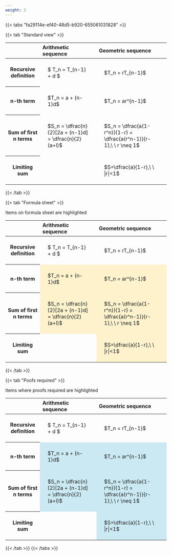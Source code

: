 ```yaml
---
weight: 2
---
```


{{< tabs "fa29114e-ef40-48d5-b920-655061031828" >}}

{{< tab "Standard view" >}}

<style type="text/css">
#T_51a3c th.col_heading {
  text-align: left;
  font-size: 1em;
}
#T_51a3c td {
  text-align: left;
  font-size: 1em;
  padding: 1.5em;
}
</style>
<table id="T_51a3c">
  <thead>
    <tr>
      <th class="blank level0" >&nbsp;</th>
      <th id="T_51a3c_level0_col0" class="col_heading level0 col0" >Arithmetic sequence</th>
      <th id="T_51a3c_level0_col1" class="col_heading level0 col1" >Geometric sequence</th>
    </tr>
  </thead>
  <tbody>
    <tr>
      <th id="T_51a3c_level0_row0" class="row_heading level0 row0" >Recursive definition</th>
      <td id="T_51a3c_row0_col0" class="data row0 col0" >$ T_n = T_{n-1} + d $</td>
      <td id="T_51a3c_row0_col1" class="data row0 col1" >$T_n = rT_{n-1}$</td>
    </tr>
    <tr>
      <th id="T_51a3c_level0_row1" class="row_heading level0 row1" >n-th term</th>
      <td id="T_51a3c_row1_col0" class="data row1 col0" >$T_n = a + (n-1)d$</td>
      <td id="T_51a3c_row1_col1" class="data row1 col1" >$T_n = ar^{n-1}$</td>
    </tr>
    <tr>
      <th id="T_51a3c_level0_row2" class="row_heading level0 row2" >Sum of first n terms</th>
      <td id="T_51a3c_row2_col0" class="data row2 col0" >$S_n = \dfrac{n}{2}[2a + (n-1)d] = \dfrac{n}{2}(a+l)$</td>
      <td id="T_51a3c_row2_col1" class="data row2 col1" >$S_n = \dfrac{a(1-r^n)}{1-r} = \dfrac{a(r^n-1)}{r-1},\ \  r \neq 1$</td>
    </tr>
    <tr>
      <th id="T_51a3c_level0_row3" class="row_heading level0 row3" >Limiting sum</th>
      <td id="T_51a3c_row3_col0" class="data row3 col0" ></td>
      <td id="T_51a3c_row3_col1" class="data row3 col1" >$S=\dfrac{a}{1-r},\ \ |r|<1$</td>
    </tr>
  </tbody>
</table>
{{< /tab >}}

{{< tab "Formula sheet" >}}

Items on formula sheet are highlighted 
<br>
<style type="text/css">
#T_f31a5 th.col_heading {
  text-align: left;
  font-size: 1em;
}
#T_f31a5 td {
  text-align: left;
  font-size: 1em;
  padding: 1.5em;
}
#T_f31a5_row0_col0, #T_f31a5_row0_col1, #T_f31a5_row3_col0 {
  background-color: rgba(0,0,0,0);
}
#T_f31a5_row1_col0, #T_f31a5_row1_col1, #T_f31a5_row2_col0, #T_f31a5_row2_col1, #T_f31a5_row3_col1 {
  background-color: rgba(255,194,10, 0.2);
}
</style>
<table id="T_f31a5">
  <thead>
    <tr>
      <th class="blank level0" >&nbsp;</th>
      <th id="T_f31a5_level0_col0" class="col_heading level0 col0" >Arithmetic sequence</th>
      <th id="T_f31a5_level0_col1" class="col_heading level0 col1" >Geometric sequence</th>
    </tr>
  </thead>
  <tbody>
    <tr>
      <th id="T_f31a5_level0_row0" class="row_heading level0 row0" >Recursive definition</th>
      <td id="T_f31a5_row0_col0" class="data row0 col0" >$ T_n = T_{n-1} + d $</td>
      <td id="T_f31a5_row0_col1" class="data row0 col1" >$T_n = rT_{n-1}$</td>
    </tr>
    <tr>
      <th id="T_f31a5_level0_row1" class="row_heading level0 row1" >n-th term</th>
      <td id="T_f31a5_row1_col0" class="data row1 col0" >$T_n = a + (n-1)d$</td>
      <td id="T_f31a5_row1_col1" class="data row1 col1" >$T_n = ar^{n-1}$</td>
    </tr>
    <tr>
      <th id="T_f31a5_level0_row2" class="row_heading level0 row2" >Sum of first n terms</th>
      <td id="T_f31a5_row2_col0" class="data row2 col0" >$S_n = \dfrac{n}{2}[2a + (n-1)d] = \dfrac{n}{2}(a+l)$</td>
      <td id="T_f31a5_row2_col1" class="data row2 col1" >$S_n = \dfrac{a(1-r^n)}{1-r} = \dfrac{a(r^n-1)}{r-1},\ \  r \neq 1$</td>
    </tr>
    <tr>
      <th id="T_f31a5_level0_row3" class="row_heading level0 row3" >Limiting sum</th>
      <td id="T_f31a5_row3_col0" class="data row3 col0" ></td>
      <td id="T_f31a5_row3_col1" class="data row3 col1" >$S=\dfrac{a}{1-r},\ \ |r|<1$</td>
    </tr>
  </tbody>
</table>
{{< /tab >}}

{{< tab "Poofs required" >}}

Items where proofs required are highlighted 
<br>
<style type="text/css">
#T_0adab th.col_heading {
  text-align: left;
  font-size: 1em;
}
#T_0adab td {
  text-align: left;
  font-size: 1em;
  padding: 1.5em;
}
#T_0adab_row0_col0, #T_0adab_row0_col1, #T_0adab_row3_col0 {
  background-color: rgba(0,0,0,0);
}
#T_0adab_row1_col0, #T_0adab_row1_col1, #T_0adab_row2_col0, #T_0adab_row2_col1, #T_0adab_row3_col1 {
  background-color: rgba(0,150,200, 0.2);
}
</style>
<table id="T_0adab">
  <thead>
    <tr>
      <th class="blank level0" >&nbsp;</th>
      <th id="T_0adab_level0_col0" class="col_heading level0 col0" >Arithmetic sequence</th>
      <th id="T_0adab_level0_col1" class="col_heading level0 col1" >Geometric sequence</th>
    </tr>
  </thead>
  <tbody>
    <tr>
      <th id="T_0adab_level0_row0" class="row_heading level0 row0" >Recursive definition</th>
      <td id="T_0adab_row0_col0" class="data row0 col0" >$ T_n = T_{n-1} + d $</td>
      <td id="T_0adab_row0_col1" class="data row0 col1" >$T_n = rT_{n-1}$</td>
    </tr>
    <tr>
      <th id="T_0adab_level0_row1" class="row_heading level0 row1" >n-th term</th>
      <td id="T_0adab_row1_col0" class="data row1 col0" >$T_n = a + (n-1)d$</td>
      <td id="T_0adab_row1_col1" class="data row1 col1" >$T_n = ar^{n-1}$</td>
    </tr>
    <tr>
      <th id="T_0adab_level0_row2" class="row_heading level0 row2" >Sum of first n terms</th>
      <td id="T_0adab_row2_col0" class="data row2 col0" >$S_n = \dfrac{n}{2}[2a + (n-1)d] = \dfrac{n}{2}(a+l)$</td>
      <td id="T_0adab_row2_col1" class="data row2 col1" >$S_n = \dfrac{a(1-r^n)}{1-r} = \dfrac{a(r^n-1)}{r-1},\ \  r \neq 1$</td>
    </tr>
    <tr>
      <th id="T_0adab_level0_row3" class="row_heading level0 row3" >Limiting sum</th>
      <td id="T_0adab_row3_col0" class="data row3 col0" ></td>
      <td id="T_0adab_row3_col1" class="data row3 col1" >$S=\dfrac{a}{1-r},\ \ |r|<1$</td>
    </tr>
  </tbody>
</table>
{{< /tab >}}
{{< /tabs >}}